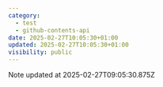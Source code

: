 ```yaml
---
category:
  - test
  - github-contents-api
date: 2025-02-27T10:05:30+01:00
updated: 2025-02-27T10:05:30+01:00
visibility: public
---
```


Note updated at 2025-02-27T09:05:30.875Z